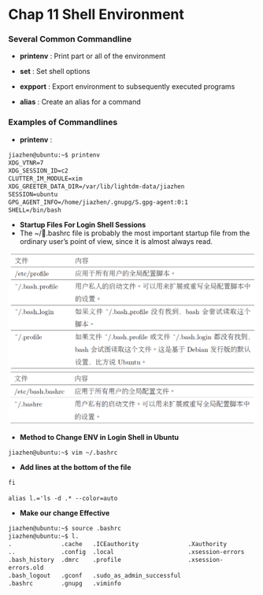 # Chap 11 Shell Environment

### Several Common Commandline

* **printenv** : Print part or all of the environment

* **set** : Set shell options

* **expport** : Export environment to subsequently executed programs

* **alias** : Create an alias for a command



### Examples of Commandlines

* **printenv** : 


```
jiazhen@ubuntu:~$ printenv
XDG_VTNR=7
XDG_SESSION_ID=c2
CLUTTER_IM_MODULE=xim
XDG_GREETER_DATA_DIR=/var/lib/lightdm-data/jiazhen
SESSION=ubuntu
GPG_AGENT_INFO=/home/jiazhen/.gnupg/S.gpg-agent:0:1
SHELL=/bin/bash
```

* **Startup Files For Login Shell Sessions**
* The ~/.bashrc file is probably the most important startup file from the ordinary user’s
point of view, since it is almost always read.

<img src="Chap11/startupfile_login1.png" width="700">

<img src="Chap11/startupfile_nonlogin2.png" width="700">

* **Method to Change ENV in Login Shell in Ubuntu**

```
jiazhen@ubuntu:~$ vim ~/.bashrc
```

* **Add lines at the bottom of the file**

```
fi

alias l.='ls -d .* --color=auto
```
* **Make our change Effective**

```
jiazhen@ubuntu:~$ source .bashrc
jiazhen@ubuntu:~$ l.
.              .cache   .ICEauthority              .Xauthority
..             .config  .local                     .xsession-errors
.bash_history  .dmrc    .profile                   .xsession-errors.old
.bash_logout   .gconf   .sudo_as_admin_successful
.bashrc        .gnupg   .viminfo
```